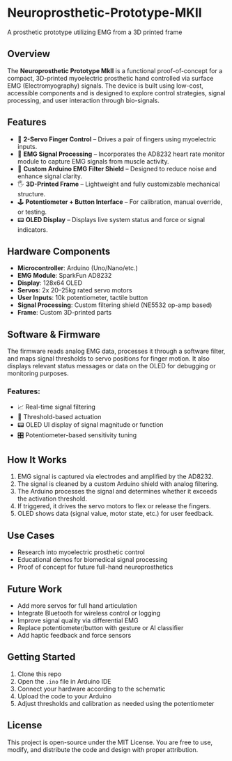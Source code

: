 # Neuroprosthetic-Prototype-MKII
A prosthetic prototype utilizing EMG from a 3D printed frame

## Overview
The **Neuroprosthetic Prototype MkII** is a functional proof-of-concept for a compact, 3D-printed myoelectric prosthetic hand controlled via surface EMG (Electromyography) signals. The device is built using low-cost, accessible components and is designed to explore control strategies, signal processing, and user interaction through bio-signals.

## Features
- 🦾 **2-Servo Finger Control** – Drives a pair of fingers using myoelectric inputs.
- 🧠 **EMG Signal Processing** – Incorporates the AD8232 heart rate monitor module to capture EMG signals from muscle activity.
- 🔧 **Custom Arduino EMG Filter Shield** – Designed to reduce noise and enhance signal clarity.
- 🖐️ **3D-Printed Frame** – Lightweight and fully customizable mechanical structure.
- 🕹️ **Potentiometer + Button Interface** – For calibration, manual override, or testing.
- 📟 **OLED Display** – Displays live system status and force or signal indicators.

## Hardware Components
- **Microcontroller**: Arduino (Uno/Nano/etc.)
- **EMG Module**: SparkFun AD8232
- **Display**: 128x64 OLED
- **Servos**: 2x 20–25kg rated servo motors
- **User Inputs**: 10k potentiometer, tactile button
- **Signal Processing**: Custom filtering shield (NE5532 op-amp based)
- **Frame**: Custom 3D-printed parts

## Software & Firmware
The firmware reads analog EMG data, processes it through a software filter, and maps signal thresholds to servo positions for finger motion. It also displays relevant status messages or data on the OLED for debugging or monitoring purposes.

### Features:
- 📈 Real-time signal filtering
- 📶 Threshold-based actuation
- 📟 OLED UI display of signal magnitude or function
- 🎛️ Potentiometer-based sensitivity tuning

## How It Works
1. EMG signal is captured via electrodes and amplified by the AD8232.
2. The signal is cleaned by a custom Arduino shield with analog filtering.
3. The Arduino processes the signal and determines whether it exceeds the activation threshold.
4. If triggered, it drives the servo motors to flex or release the fingers.
5. OLED shows data (signal value, motor state, etc.) for user feedback.

## Use Cases
- Research into myoelectric prosthetic control
- Educational demos for biomedical signal processing
- Proof of concept for future full-hand neuroprosthetics

## Future Work
- Add more servos for full hand articulation
- Integrate Bluetooth for wireless control or logging
- Improve signal quality via differential EMG
- Replace potentiometer/button with gesture or AI classifier
- Add haptic feedback and force sensors

## Getting Started
1. Clone this repo
2. Open the `.ino` file in Arduino IDE
3. Connect your hardware according to the schematic
4. Upload the code to your Arduino
5. Adjust thresholds and calibration as needed using the potentiometer

## License
This project is open-source under the MIT License. You are free to use, modify, and distribute the code and design with proper attribution.
